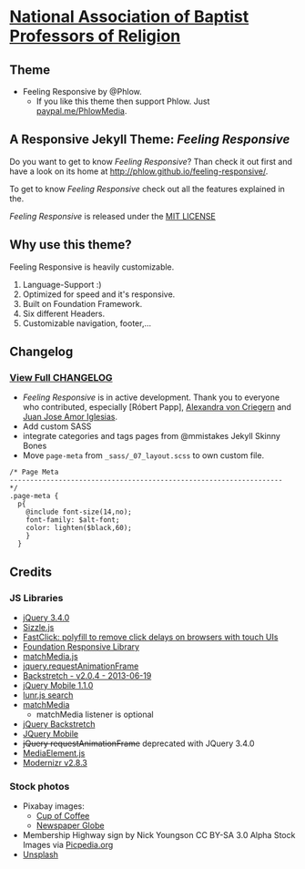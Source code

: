 # [National Association of Baptist Professors of Religion](nabpr.org)
## Theme
- Feeling Responsive by @Phlow.
  - If you like this theme then support Phlow. Just [paypal.me/PhlowMedia](https://www.paypal.me/PhlowMedia).

## A Responsive Jekyll Theme: *Feeling Responsive*

Do you want to get to know *Feeling Responsive*? Than check it out first and have a look on its home at  <http://phlow.github.io/feeling-responsive/>.

To get to know *Feeling Responsive* check out all the features explained in the.

 *Feeling Responsive* is released under the [MIT LICENSE](LICENSE)


## Why use this theme?

Feeling Responsive is heavily customizable.

1. Language-Support :)
2. Optimized for speed and it's responsive.
3. Built on Foundation Framework.
4. Six different Headers.
5. Customizable navigation, footer,...


## Changelog
### [View Full CHANGELOG](changelog.md)
- *Feeling Responsive* is in active development. Thank you to everyone who contributed, especially [Róbert Papp], [Alexandra von Criegern](https://github.com/plutonik-a) and [Juan Jose Amor Iglesias](https://github.com/jjamor).
- Add custom SASS
- integrate categories and tags pages from @mmistakes Jekyll Skinny Bones
- Move `page-meta` from `_sass/_07_layout.scss` to own custom file.
````
/* Page Meta
-------------------------------------------------------------------
*/
.page-meta {
  p{
    @include font-size(14,no);
    font-family: $alt-font;
    color: lighten($black,60);
    }
  }
````
## Credits
### JS Libraries
  - [jQuery 3.4.0](jquery.com)
  - [Sizzle.js](http://sizzlejs.com/)
  - [FastClick: polyfill to remove click delays on browsers with touch UIs](https://github.com/ftlabs/fastclick)
  - [Foundation Responsive Library](http://foundation.zurb.com)
  - [matchMedia.js](https://github.com/paulirish/matchMedia.js)
  - [jquery.requestAnimationFrame](https://github.com/gnarf37/jquery-requestAnimationFrame)
  - [Backstretch - v2.0.4 - 2013-06-19](http://srobbin.com/jquery-plugins/backstretch/)
  - [jQuery Mobile 1.1.0](http://jquerymobile.com/)
  - [lunr.js search](http://lunrjs.com)
  - [matchMedia](https://github.com/paulirish/matchMedia.js)
    - matchMedia listener is optional
  - [jQuery Backstretch](http://www.jquery-backstretch.com/)
  - [JQuery Mobile](http://jquerymobile.com/)
  - ~~jQuery requestAnimationFrame~~ deprecated with JQuery 3.4.0  
  - [MediaElement.js](https://www.mediaelementjs.com/)
  - [Modernizr v2.8.3](https://modernizr.com)

### Stock photos
  - Pixabay images:
    - [Cup of Coffee](https://pixabay.com/photos/cup-of-coffee-laptop-office-macbook-1280537/)
    - [Newspaper Globe](https://pixabay.com/illustrations/news-newspaper-globe-read-paper-1074604/)
  - Membership Highway sign by Nick Youngson CC BY-SA 3.0 Alpha Stock Images via [Picpedia.org](http://www.picpedia.org/highway-signs/m/membership.html)
  - [Unsplash](https://unsplash.com)
